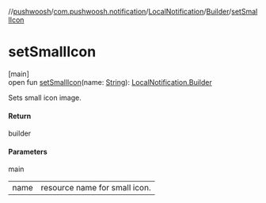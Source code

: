 //[pushwoosh](../../../../index.md)/[com.pushwoosh.notification](../../index.md)/[LocalNotification](../index.md)/[Builder](index.md)/[setSmallIcon](set-small-icon.md)

# setSmallIcon

[main]\
open fun [setSmallIcon](set-small-icon.md)(name: [String](https://developer.android.com/reference/kotlin/java/lang/String.html)): [LocalNotification.Builder](index.md)

Sets small icon image.

#### Return

builder

#### Parameters

main

| | |
|---|---|
| name | resource name for small icon. |
